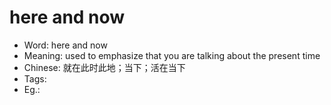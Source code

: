# here and now

- Word: here and now
- Meaning: used to emphasize that you are talking about the present time
- Chinese: 就在此时此地；当下；活在当下
- Tags: 
- Eg.: 
